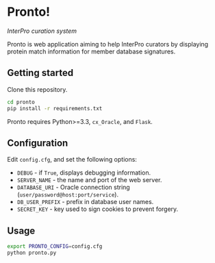 # Pronto!

*InterPro curation system*

Pronto is web application aiming to help InterPro curators by displaying protein match information for member database signatures.
 
## Getting started

Clone this repository.

```bash
cd pronto
pip install -r requirements.txt
```

Pronto requires Python>=3.3, `cx_Oracle`, and `Flask`.

## Configuration

Edit `config.cfg`, and set the following options:

* `DEBUG` - if `True`, displays debugging information.
* `SERVER_NAME` - the name and port of the web server.
* `DATABASE_URI` - Oracle connection string (`user/password@host:port/service`).
* `DB_USER_PREFIX` - prefix in database user names.
* `SECRET_KEY` - key used to sign cookies to prevent forgery.

## Usage

```bash
export PRONTO_CONFIG=config.cfg
python pronto.py
```
